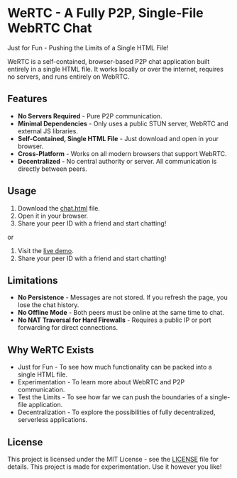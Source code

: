 # WeRTC - A Fully P2P, Single-File WebRTC Chat

Just for Fun - Pushing the Limits of a Single HTML File!

WeRTC is a self-contained, browser-based P2P chat application built entirely in a single HTML file.
It works locally or over the internet, requires no servers, and runs entirely on WebRTC.

## Features

- **No Servers Required** - Pure P2P communication.
- **Minimal Dependencies** - Only uses a public STUN server, WebRTC and external JS libraries.
- **Self-Contained, Single HTML File** - Just download and open in your browser.
- **Cross-Platform** - Works on all modern browsers that support WebRTC.
- **Decentralized** - No central authority or server. All communication is directly between peers.

## Usage

1. Download the [chat.html](chat.html) file.
2. Open it in your browser.
3. Share your peer ID with a friend and start chatting!

or

1. Visit the [live demo](https://mindaugasrukas.github.io/wertc/chat.html).
2. Share your peer ID with a friend and start chatting!

## Limitations

- **No Persistence** - Messages are not stored. If you refresh the page, you lose the chat history.
- **No Offline Mode** - Both peers must be online at the same time to chat.
- **No NAT Traversal for Hard Firewalls** - Requires a public IP or port forwarding for direct connections.

## Why WeRTC Exists

* Just for Fun - To see how much functionality can be packed into a single HTML file.
* Experimentation - To learn more about WebRTC and P2P communication.
* Test the Limits - To see how far we can push the boundaries of a single-file application.
* Decentralization - To explore the possibilities of fully decentralized, serverless applications.

## License

This project is licensed under the MIT License - see the [LICENSE](LICENSE) file for details.
This project is made for experimentation. Use it however you like!
